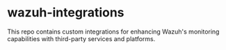 # wazuh-integrations
This repo contains custom integrations for enhancing Wazuh's monitoring capabilities with third-party services and platforms.
